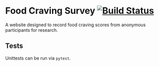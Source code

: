 # Food Craving Survey [![Build Status](https://travis-ci.org/jnthnrzr/food-craving-survey.svg?branch=master)](https://travis-ci.org/jnthnrzr/food-craving-survey)
A website designed to record food craving scores from anonymous participants 
for research.

## Tests
Unittests can be run via `pytest`. 
